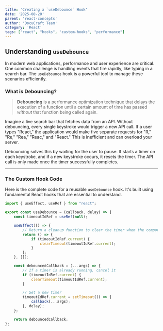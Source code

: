 ```yaml
---
title: 'Creating a `useDebounce` Hook'
date: '2025-08-20'
parent: 'react-concepts'
author: 'DocuCraft Team'
category: 'React'
tags: ["react", "hooks", "custom-hooks", "performance"]
---
```


## Understanding `useDebounce`

In modern web applications, performance and user experience are critical. One common challenge is handling events that fire rapidly, like typing in a search bar. The `useDebounce` hook is a powerful tool to manage these scenarios efficiently.

### What is Debouncing?

> **Debouncing** is a performance optimization technique that delays the execution of a function until a certain amount of time has passed *without* that function being called again.

Imagine a live search bar that fetches data from an API. Without debouncing, every single keystroke would trigger a new API call. If a user types "React," the application would make five separate requests for "R," "Re," "Rea," "Reac," and "React." This is inefficient and can overload your server.

Debouncing solves this by waiting for the user to pause. It starts a timer on each keystroke, and if a new keystroke occurs, it resets the timer. The API call is only made once the timer successfully completes. 

---

### The Custom Hook Code

Here is the complete code for a reusable `useDebounce` hook. It's built using fundamental React hooks that are essential to understand.

```javascript
import { useEffect, useRef } from "react";

export const useDebounce = (callback, delay) => {
    const timeoutIdRef = useRef(null);

    useEffect(() => {
        // Return a cleanup function to clear the timer when the component unmounts
        return () => {
            if (timeoutIdRef.current) {
                clearTimeout(timeoutIdRef.current);
            }
        };
    }, []);

    const debouncedCallback = (...args) => {
        // If a timer is already running, cancel it
        if (timeoutIdRef.current) {
            clearTimeout(timeoutIdRef.current);
        }

        // Set a new timer
        timeoutIdRef.current = setTimeout(() => {
            callback(...args);
        }, delay);
    };

    return debouncedCallback;
};
